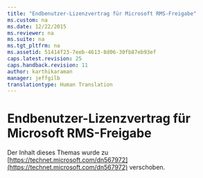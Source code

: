 ```yaml
---
title: "Endbenutzer-Lizenzvertrag für Microsoft RMS-Freigabe"
ms.custom: na
ms.date: 12/22/2015
ms.reviewer: na
ms.suite: na
ms.tgt_pltfrm: na
ms.assetid: 51414f23-7eeb-4613-8d06-30fb87eb93ef
caps.latest.revision: 25
caps.handback.revision: 11
author: karthikaraman
manager: jeffgilb
translationtype: Human Translation
---
```

# Endbenutzer-Lizenzvertrag für Microsoft RMS-Freigabe
Der Inhalt dieses Themas wurde zu [https://technet.microsoft.com/dn567972](https://technet.microsoft.com/dn567972) verschoben.


